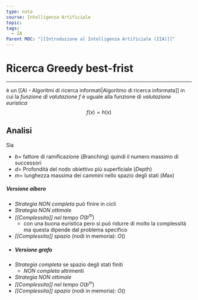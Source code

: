 ```yaml
---
type: nota
course: Intelligenza Artificiale
topic: 
tags:
  - IA
Parent MOC: "[[Introduzione al Intelligenza Artificiale (IIA)]]"
---
```


# Ricerca Greedy best-frist
---
è un [[AI - Algoritmi di ricerca informati|Algoritmo di ricerca informata]] in cui la _funzione di valutazione_ $f$ è uguale alla funzione di _valutazione euristica_
$$f(x)=h(x)$$

## Analisi

Sia 
- $b=$ fattore di ramificazione (*B*ranching) quindi il numero massimo di successori
- $d=$ Profondità del nodo obiettivo più superficiale (*D*epth)
- $m=$ lunghezza massima dei cammini nello spazio degli stati (*M*ax)
##### Versione albero 
- _Strategia NON completa_ può finire in cicli
- _Strategia NON ottimale_
- _[[Complessita]] nel tempo_  $O(b^m)$
	- con una buona euristica pero si può ridurre di molto la complessità ma questa dipende dal problema specifico
- _[[Complessita]] spazio_ (nodi in memoria): $O()$
- ##### Versione grafo
- _Strategia completa_ se spazio degli stati finiti
	- _NON completa_ altrimenti
- _Strategia NON ottimale_
-  _[[Complessita]] nel tempo_  $O(b^m)$ 
- _[[Complessita]] spazio_ (nodi in memoria): $O()$


